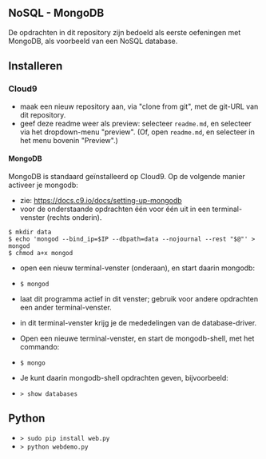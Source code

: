 ## NoSQL - MongoDB

De opdrachten in dit repository zijn bedoeld als eerste oefeningen met MongoDB, als voorbeeld van een NoSQL database.

## Installeren

### Cloud9

* maak een nieuw repository aan, via "clone from git", met de git-URL van dit repository.
* geef deze readme weer als preview: selecteer `readme.md`, en selecteer via het dropdown-menu "preview". (Of, open `readme.md`, en selecteer in het menu bovenin "Preview".)

#### MongoDB

MongoDB is standaard geïnstalleerd op Cloud9. Op de volgende manier activeer je mongodb:

* zie: https://docs.c9.io/docs/setting-up-mongodb
* voor de onderstaande opdrachten één voor één uit in een terminal-venster (rechts onderin).

```shell
$ mkdir data
$ echo 'mongod --bind_ip=$IP --dbpath=data --nojournal --rest "$@"' > mongod
$ chmod a+x mongod
```

* open een nieuw terminal-venster (onderaan), en start daarin mongodb:
* `$ mongod`
* laat dit programma actief in dit venster; gebruik voor andere opdrachten een ander terminal-venster.
* in dit terminal-venster krijg je de mededelingen van de database-driver.

* Open een nieuwe terminal-venster, en start de mongodb-shell, met het commando:
* `$ mongo`
* Je kunt daarin mongodb-shell opdrachten geven, bijvoorbeeld:
* `> show databases`

## Python

* `> sudo pip install web.py`
* `> python webdemo.py`
